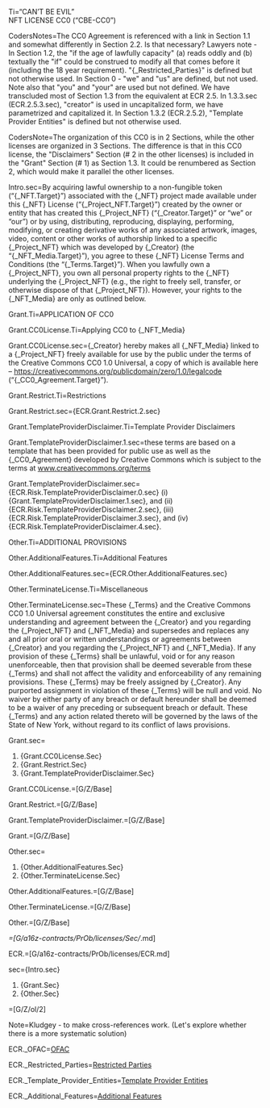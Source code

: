 Ti=“CAN’T BE EVIL”<br>NFT LICENSE CC0 (“CBE-CC0”)

CodersNotes=The CC0 Agreement is referenced with a link in Section 1.1 and somewhat differently in Section 2.2.  Is that necessary?  Lawyers note - In Section 1.2, the "if the age of lawfully capacity" (a) reads oddly and (b) textually the "if" could be construed to modify all that comes before it (including the 18 year requirement). "{_Restricted_Parties}" is defined but not otherwise used. In Section 0 - "we" and "us" are defined, but not used. Note also that "you" and "your" are used but not defined. We have transcluded most of Section 1.3 from the equivalent at ECR 2.5. In 1.3.3.sec (ECR.2.5.3.sec), "creator" is used in uncapitalized form, we have parametrized and capitalized it. In Section 1.3.2 (ECR.2.5.2), "Template Provider Entities" is defined but not otherwise used.

CodersNote=The organization of this CC0 is in 2 Sections, while the other licenses are organized in 3 Sections. The difference is that in this CC0 license, the "Disclaimers" Section (# 2 in the other licenses) is included in the "Grant" Section (# 1) as Section 1.3.  It could be renumbered as Section 2, which would make it parallel the other licenses.  

Intro.sec=By acquiring lawful ownership to a non-fungible token (“{_NFT.Target}”) associated with the {_NFT} project made available under this {_NFT} License (“{_Project_NFT.Target}”) created by the owner or entity that has created this {_Project_NFT} (“{_Creator.Target}” or “we” or “our”) or by using, distributing, reproducing, displaying, performing, modifying, or creating derivative works of any associated artwork, images, video, content or other works of authorship linked to a specific {_Project_NFT} which was developed by {_Creator} (the “{_NFT_Media.Target}”), you agree to these {_NFT} License Terms and Conditions (the “{_Terms.Target}”). When you lawfully own a {_Project_NFT}, you own all personal property rights to the {_NFT} underlying the {_Project_NFT} (e.g., the right to freely sell, transfer, or otherwise dispose of that {_Project_NFT}). However, your rights to the {_NFT_Media} are only as outlined below.

Grant.Ti=APPLICATION OF CC0 

Grant.CC0License.Ti=Applying CC0 to {_NFT_Media}

Grant.CC0License.sec={_Creator} hereby makes all {_NFT_Media} linked to a {_Project_NFT} freely available for use by the public under the terms of the Creative Commons CC0 1.0 Universal, a copy of which is available here – <a href="https://creativecommons.org/publicdomain/zero/1.0/legalcode">https://creativecommons.org/publicdomain/zero/1.0/legalcode</a> (“{_CC0_Agreement.Target}”). 

Grant.Restrict.Ti=Restrictions

Grant.Restrict.sec={ECR.Grant.Restrict.2.sec}

Grant.TemplateProviderDisclaimer.Ti=Template Provider Disclaimers

Grant.TemplateProviderDisclaimer.1.sec=these terms are based on a template that has been provided for public use as well as the {_CC0_Agreement} developed by Creative Commons which is subject to the terms at <a href="www.creativecommons.org/terms">www.creativecommons.org/terms</a>

Grant.TemplateProviderDisclaimer.sec={ECR.Risk.TemplateProviderDisclaimer.0.sec} (i) {Grant.TemplateProviderDisclaimer.1.sec}, and (ii) {ECR.Risk.TemplateProviderDisclaimer.2.sec}, (iii) {ECR.Risk.TemplateProviderDisclaimer.3.sec}, and (iv) {ECR.Risk.TemplateProviderDisclaimer.4.sec}.

Other.Ti=ADDITIONAL PROVISIONS 

Other.AdditionalFeatures.Ti=Additional Features

Other.AdditionalFeatures.sec={ECR.Other.AdditionalFeatures.sec}

Other.TerminateLicense.Ti=Miscellaneous

Other.TerminateLicense.sec=These {_Terms} and the Creative Commons CC0 1.0 Universal agreement constitutes the entire and exclusive understanding and agreement between the {_Creator} and you regarding the {_Project_NFT} and {_NFT_Media} and supersedes and replaces any and all prior oral or written understandings or agreements between {_Creator} and you regarding the {_Project_NFT} and {_NFT_Media}. If any provision of these {_Terms} shall be unlawful, void or for any reason unenforceable, then that provision shall be deemed severable from these {_Terms} and shall not affect the validity and enforceability of any remaining provisions. These {_Terms} may be freely assigned by {_Creator}. Any purported assignment in violation of these {_Terms} will be null and void. No waiver by either party of any breach or default hereunder shall be deemed to be a waiver of any preceding or subsequent breach or default. These {_Terms} and any action related thereto will be governed by the laws of the State of New York, without regard to its conflict of laws provisions. 

Grant.sec=<ol><li>{Grant.CC0License.Sec}</li><li>{Grant.Restrict.Sec}</li><li>{Grant.TemplateProviderDisclaimer.Sec}</li></ol>

Grant.CC0License.=[G/Z/Base]

Grant.Restrict.=[G/Z/Base]

Grant.TemplateProviderDisclaimer.=[G/Z/Base]

Grant.=[G/Z/Base]

Other.sec=<ol><li>{Other.AdditionalFeatures.Sec}</li><li>{Other.TerminateLicense.Sec}</li></ol>

Other.AdditionalFeatures.=[G/Z/Base]

Other.TerminateLicense.=[G/Z/Base]

Other.=[G/Z/Base]

_=[G/a16z-contracts/PrOb/licenses/Sec/_.md]

ECR.=[G/a16z-contracts/PrOb/licenses/ECR.md]

sec={Intro.sec}<ol><li>{Grant.Sec}</li><li>{Other.Sec}</li></ol>

=[G/Z/ol/2]


Note=Kludgey - to make cross-references work.  (Let's explore whether there is a more systematic solution)

ECR._OFAC=<a href='#ECR._OFAC.Target' class='definedterm'>OFAC</a>

ECR._Restricted_Parties=<a href='#ECR._Restricted_Parties.Target' class='definedterm'>Restricted Parties</a>

ECR._Template_Provider_Entities=<a href='#ECR._Template_Provider_Entities.Target' class='definedterm'>Template Provider Entities</a>

ECR._Additional_Features=<a href='#ECR._Additional_Features.Target' class='definedterm'>Additional Features</a>
